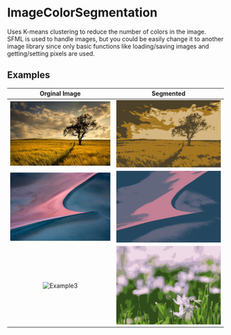 # ImageColorSegmentation
Uses K-means clustering to reduce the number of colors in the image.
SFML is used to handle images, but you could be easily change it to another image library since only basic functions like loading/saving images and getting/setting pixels are used.

## Examples
Orginal Image 						    | Segmented
:--------------------------------------:|:-------------------------:
![Example1](/Examples/ex2.jpg?raw=true) | ![Output1](/Examples/out2.png?raw=true)
![Example2](/Examples/ex3.jpg?raw=true) | ![Output2](/Examples/out3.png?raw=true)
![Example3](/Examples/ex4.jpg?raw=true) | ![Output3](/Examples/out4.png?raw=true)